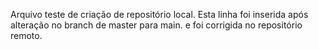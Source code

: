 Arquivo teste de criação de repositório local.
Esta linha foi inserida após alteração no branch de master para main.
e foi corrigida no repositório remoto.

